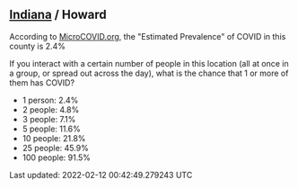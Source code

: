 
## [Indiana](/united-states/indiana) / Howard

According to [MicroCOVID.org](http://microcovid.org),
the "Estimated Prevalence" of COVID in this county is 2.4%

If you interact with a certain number of people in this location
(all at once in a group, or spread out across the day), what is the chance that
1 or more of them has COVID?

- 1 person: 2.4%
- 2 people: 4.8%
- 3 people: 7.1%
- 5 people: 11.6%
- 10 people: 21.8%
- 25 people: 45.9%
- 100 people: 91.5%

Last updated: 2022-02-12 00:42:49.279243 UTC
